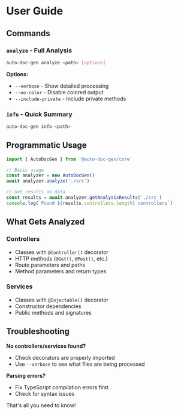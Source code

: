 # User Guide

## Commands

### `analyze` - Full Analysis

```bash
auto-doc-gen analyze <path> [options]
```

**Options:**

-   `--verbose` - Show detailed processing
-   `--no-color` - Disable colored output
-   `--include-private` - Include private methods

### `info` - Quick Summary

```bash
auto-doc-gen info <path>
```

## Programmatic Usage

```typescript
import { AutoDocGen } from '@auto-doc-gen/core'

// Basic usage
const analyzer = new AutoDocGen()
await analyzer.analyze('./src')

// Get results as data
const results = await analyzer.getAnalysisResults('./src')
console.log(`Found ${results.controllers.length} controllers`)
```

## What Gets Analyzed

### Controllers

-   Classes with `@Controller()` decorator
-   HTTP methods (`@Get()`, `@Post()`, etc.)
-   Route parameters and paths
-   Method parameters and return types

### Services

-   Classes with `@Injectable()` decorator
-   Constructor dependencies
-   Public methods and signatures

## Troubleshooting

**No controllers/services found?**

-   Check decorators are properly imported
-   Use `--verbose` to see what files are being processed

**Parsing errors?**

-   Fix TypeScript compilation errors first
-   Check for syntax issues

That's all you need to know!
